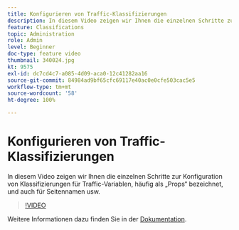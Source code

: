 ```yaml
---
title: Konfigurieren von Traffic-Klassifizierungen
description: In diesem Video zeigen wir Ihnen die einzelnen Schritte zur Konfiguration von Klassifizierungen für Traffic-Variablen, häufig als „Props“ bezeichnet, und auch für Seitennamen usw.
feature: Classifications
topic: Administration
role: Admin
level: Beginner
doc-type: feature video
thumbnail: 340024.jpg
kt: 9575
exl-id: dc7cd4c7-a085-4d09-aca0-12c41282aa16
source-git-commit: 84984ad9bf65cfc69117e40ac0e0cfe503cac5e5
workflow-type: tm+mt
source-wordcount: '58'
ht-degree: 100%

---
```


# Konfigurieren von Traffic-Klassifizierungen

In diesem Video zeigen wir Ihnen die einzelnen Schritte zur Konfiguration von Klassifizierungen für Traffic-Variablen, häufig als „Props“ bezeichnet, und auch für Seitennamen usw.

>[!VIDEO](https://video.tv.adobe.com/v/340024/?quality=12&learn=on)

Weitere Informationen dazu finden Sie in der [Dokumentation](https://experienceleague.adobe.com/docs/analytics/admin/admin-tools/traffic-variables/traffic-classifications.html?lang=de).

